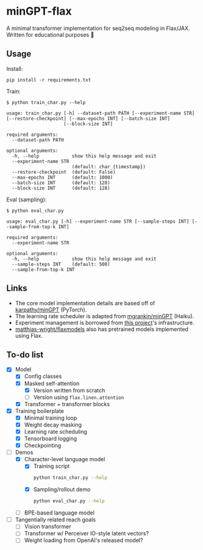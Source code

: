 # minGPT-flax

A minimal transformer implementation for seq2seq modeling in Flax/JAX. Written for educational purposes :school:

## Usage

Install:
```
pip install -r requirements.txt
```

Train:
```
$ python train_char.py --help

usage: train_char.py [-h] --dataset-path PATH [--experiment-name STR] [--restore-checkpoint] [--max-epochs INT] [--batch-size INT]
                     [--block-size INT]

required arguments:
  --dataset-path PATH

optional arguments:
  -h, --help            show this help message and exit
  --experiment-name STR
                        (default: char_{timestamp})
  --restore-checkpoint  (default: False)
  --max-epochs INT      (default: 1000)
  --batch-size INT      (default: 128)
  --block-size INT      (default: 128)
```

Eval (sampling):
```
$ python eval_char.py

usage: eval_char.py [-h] --experiment-name STR [--sample-steps INT] [--sample-from-top-k INT]

required arguments:
  --experiment-name STR

optional arguments:
  -h, --help            show this help message and exit
  --sample-steps INT    (default: 500)
  --sample-from-top-k INT
```


## Links

- The core model implementation details are based off of [karpathy/minGPT](https://github.com/mgrankin/minGPT) (PyTorch).
- The learning rate scheduler is adapted from [mgrankin/minGPT](https://github.com/mgrankin/minGPT) (Haiku).
- Experiment management is borrowed from [this project](https://github.com/brentyi/dfgo)'s infrastructure.
- [matthias-wright/flaxmodels](https://github.com/matthias-wright/flaxmodels)
  also has pretrained models implemented using Flax.


## To-do list

- [x] Model
    - [x] Config classes
    - [x] Masked self-attention
        - [x] Version written from scratch
        - [ ] Version using `flax.linen.attention`
    - [x] Transformer + transformer blocks
- [x] Training boilerplate
    - [x] Minimal training loop
    - [x] Weight decay masking
    - [x] Learning rate scheduling
    - [x] Tensorboard logging
    - [x] Checkpointing
- [ ] Demos
    - [x] Character-level language model
        - [x] Training script
            ```bash
            python train_char.py --help
            ```
        - [x] Sampling/rollout demo
            ```bash
            python eval_char.py --help
            ```
    - [ ] BPE-based language model
- [ ] Tangentially related reach goals
    - [ ] Vision transformer
    - [ ] Transformer w/ Perceiver IO-style latent vectors?
    - [ ] Weight loading from OpenAI's released model?
